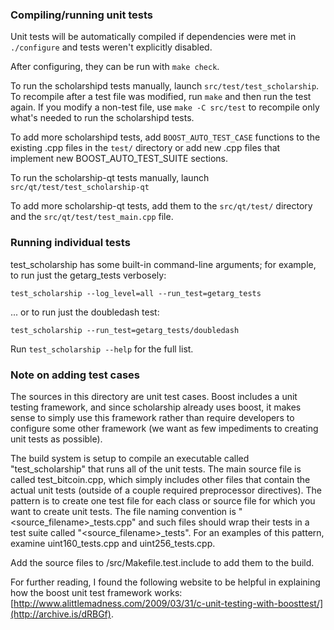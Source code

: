 ### Compiling/running unit tests

Unit tests will be automatically compiled if dependencies were met in `./configure`
and tests weren't explicitly disabled.

After configuring, they can be run with `make check`.

To run the scholarshipd tests manually, launch `src/test/test_scholarship`. To recompile
after a test file was modified, run `make` and then run the test again. If you
modify a non-test file, use `make -C src/test` to recompile only what's needed
to run the scholarshipd tests.

To add more scholarshipd tests, add `BOOST_AUTO_TEST_CASE` functions to the existing
.cpp files in the `test/` directory or add new .cpp files that
implement new BOOST_AUTO_TEST_SUITE sections.

To run the scholarship-qt tests manually, launch `src/qt/test/test_scholarship-qt`

To add more scholarship-qt tests, add them to the `src/qt/test/` directory and
the `src/qt/test/test_main.cpp` file.

### Running individual tests

test_scholarship has some built-in command-line arguments; for
example, to run just the getarg_tests verbosely:

    test_scholarship --log_level=all --run_test=getarg_tests

... or to run just the doubledash test:

    test_scholarship --run_test=getarg_tests/doubledash

Run `test_scholarship --help` for the full list.

### Note on adding test cases

The sources in this directory are unit test cases.  Boost includes a
unit testing framework, and since scholarship already uses boost, it makes
sense to simply use this framework rather than require developers to
configure some other framework (we want as few impediments to creating
unit tests as possible).

The build system is setup to compile an executable called "test_scholarship"
that runs all of the unit tests.  The main source file is called
test_bitcoin.cpp, which simply includes other files that contain the
actual unit tests (outside of a couple required preprocessor
directives).  The pattern is to create one test file for each class or
source file for which you want to create unit tests.  The file naming
convention is "<source_filename>_tests.cpp" and such files should wrap
their tests in a test suite called "<source_filename>_tests".  For an
examples of this pattern, examine uint160_tests.cpp and
uint256_tests.cpp.

Add the source files to /src/Makefile.test.include to add them to the build.

For further reading, I found the following website to be helpful in
explaining how the boost unit test framework works:
[http://www.alittlemadness.com/2009/03/31/c-unit-testing-with-boosttest/](http://archive.is/dRBGf).
